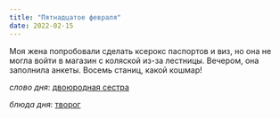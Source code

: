 ```yaml
---
title: "Пятнадцатое февраля"
date: 2022-02-15
---
```

Моя жена попробовали сделать ксерокс паспортов и виз, но она не могла войти в магазин с коляской из-за лестницы. Вечером, она заполнила анкеты. Восемь станиц, какой кошмар!


*слово дня*: [двоюродная сестра](https://www.lingvolive.com/en-us/translate/ru-fr/%D0%94%D0%B2%D0%BE%D1%8E%D1%80%D0%BE%D0%B4%D0%BD%D1%8B%D0%B9)

*блюда дня*: [творог](https://ru.wikipedia.org/wiki/%D0%A2%D0%B2%D0%BE%D1%80%D0%BE%D0%B3)

